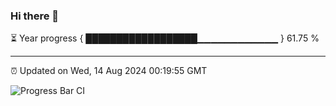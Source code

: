 ### Hi there 👋

⏳ Year progress { ██████████████████▁▁▁▁▁▁▁▁▁▁▁▁ } 61.75 %

---

⏰ Updated on Wed, 14 Aug 2024 00:19:55 GMT

![Progress Bar CI](https://github.com/liununu/liununu/workflows/Progress%20Bar%20CI/badge.svg)
